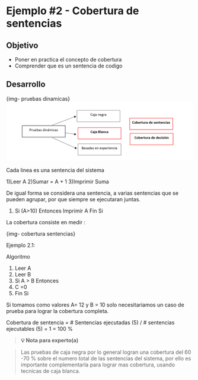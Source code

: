 # Ejemplo #2 - Cobertura de sentencias

## Objetivo

* Poner en practica el concepto de cobertura
* Comprender que es un sentencia de codigo

## Desarrollo

{img- pruebas dinamicas}
<img src="https://github.com/beduExpert/SW-Testing-Fundamentals-2021/blob/main/Sesion-05/Ejemplo-02/assets/pruebas_dinamicas.png">

Cada linea es una sentencia del sistema

1)Leer A
2)Sumar = A + 1
3)Imprimir Suma 

De igual forma se considera una sentencia, a varias sentencias que se pueden agrupar, por que siempre se ejecutaran juntas.

1) Si (A>10) Entonces
	Imprimir A
   Fin Si
   
La cobertura consiste en medir :

{img- cobertura sentencias}

Ejemplo 2.1:

Algoritmo

1) Leer A
2) Leer B
3) Si A > B Entonces
4)    C =0
5) Fin Si 

Si tomamos como valores A= 12 y B = 10 solo necesitariamos un caso de prueba para lograr la cobertura completa.


Cobertura de sentencia = # Sentencias ejecutadas (5) / # sentencias ejecutables (5) = 1 = 100 % 

>**💡 Nota para experto(a)**

> Las pruebas de caja negra por lo general logran una cobertura del 60 -70 % sobre el numero total de las sentencias del sistema, por ello es importante complementarla para lograr mas cobertura, usando tecnicas de caja blanca.

